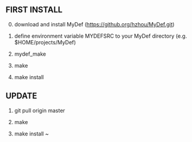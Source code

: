 ## FIRST INSTALL

0. download and install MyDef (https://github.org/hzhou/MyDef.git)

1. define environment variable MYDEFSRC to your MyDef directory (e.g. $HOME/projects/MyDef)

2. mydef_make

3. make

4. make install

## UPDATE

1. git pull origin master

2. make 

3. make install
~                                 
